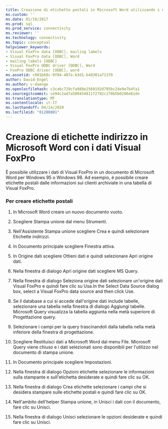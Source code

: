 ```yaml
---
title: Creazione di etichette postali in Microsoft Word utilizzando i dati di Visual FoxPro Documenti Microsoft
ms.custom: ''
ms.date: 01/19/2017
ms.prod: sql
ms.prod_service: connectivity
ms.reviewer: ''
ms.technology: connectivity
ms.topic: conceptual
helpviewer_keywords:
- Visual FoxPro data [ODBC], mailing labels
- Visual FoxPro data [ODBC], Word
- mailing labels [ODBC]
- Visual FoxPro ODBC driver [ODBC], Word
- FoxPro ODBC driver [ODBC], word
ms.assetid: c901b60c-9f84-407a-b3d1-b4d301a71370
author: David-Engel
ms.author: v-daenge
ms.openlocfilehash: c3ca6c729cfa988e2560192d705bc24e9e7b4fa1
ms.sourcegitcommit: ce94c2ad7a50945481172782c270b5b0206e61de
ms.translationtype: MT
ms.contentlocale: it-IT
ms.lasthandoff: 04/14/2020
ms.locfileid: "81280801"
---
```

# <a name="creating-mailing-labels-in-microsoft-word-using-visual-foxpro-data"></a>Creazione di etichette indirizzo in Microsoft Word con i dati Visual FoxPro
È possibile utilizzare i dati di Visual FoxPro in un documento di Microsoft Word per Windows 95 o Windows 98. Ad esempio, è possibile creare etichette postali dalle informazioni sui clienti archiviate in una tabella di Visual FoxPro.  
  
### <a name="to-create-mailing-labels"></a>Per creare etichette postali  
  
1.  In Microsoft Word creare un nuovo documento vuoto.  
  
2.  Scegliere Stampa unione dal menu Strumenti.  
  
3.  Nell'Assistente Stampa unione scegliere Crea e quindi selezionare Etichette indirizzi.  
  
4.  In Documento principale scegliere Finestra attiva.  
  
5.  In Origine dati scegliere Ottieni dati e quindi selezionare Apri origine dati.  
  
6.  Nella finestra di dialogo Apri origine dati scegliere MS Query.  
  
7.  Nella finestra di dialogo Seleziona origine dati selezionare un'origine dati Visual FoxPro e quindi fare clic su Usa.In the Select Data Source dialog box, select a Visual FoxPro data source and then click Use.  
  
8.  Se il database a cui si accede dall'origine dati include tabelle, selezionare una tabella nella finestra di dialogo Aggiungi tabelle. Microsoft Query visualizza la tabella aggiunta nella metà superiore di Progettazione query.  
  
9. Selezionare i campi per la query trascinandoli dalla tabella nella metà inferiore della finestra di progettazione.  
  
10. Scegliere Restituisci dati a Microsoft Word dal menu File. Microsoft Query viene chiuso e i dati selezionati sono disponibili per l'utilizzo nel documento di stampa unione.  
  
11. In Documento principale scegliere Impostazioni.  
  
12. Nella finestra di dialogo Opzioni etichette selezionare le informazioni sulla stampante e sull'etichetta desiderate e quindi fare clic su OK.  
  
13. Nella finestra di dialogo Crea etichette selezionare i campi che si desidera stampare sulle etichette postali e quindi fare clic su OK.  
  
14. Nell'ambito dell'helper Stampa unione, in Unisci i dati con il documento, fare clic su Unisci.  
  
15. Nella finestra di dialogo Unisci selezionare le opzioni desiderate e quindi fare clic su Unisci.
